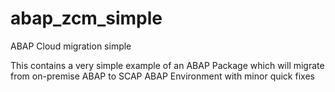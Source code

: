 # abap_zcm_simple
ABAP Cloud migration simple


This contains a very simple example of an ABAP Package which will migrate from on-premise ABAP   to SCAP ABAP Environment with minor quick fixes
